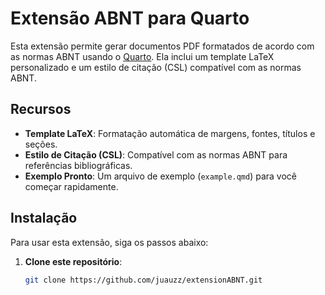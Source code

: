 # Extensão ABNT para Quarto

Esta extensão permite gerar documentos PDF formatados de acordo com as normas ABNT usando o [Quarto](https://quarto.org/). Ela inclui um template LaTeX personalizado e um estilo de citação (CSL) compatível com as normas ABNT.

## Recursos

- **Template LaTeX**: Formatação automática de margens, fontes, títulos e seções.
- **Estilo de Citação (CSL)**: Compatível com as normas ABNT para referências bibliográficas.
- **Exemplo Pronto**: Um arquivo de exemplo (`example.qmd`) para você começar rapidamente.

## Instalação

Para usar esta extensão, siga os passos abaixo:

1. **Clone este repositório**:
   ```bash
   git clone https://github.com/juauzz/extensionABNT.git

